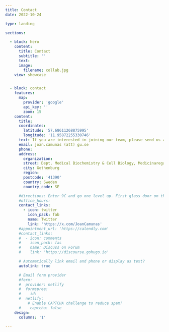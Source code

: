 ```yaml
---
title: Contact
date: 2022-10-24

type: landing

sections:

  - block: hero
    content:
      title: Contact
      subtitle: ''
      text:
      image:
        filename: collab.jpg
    view: showcase


  - block: contact
    features:
      map:
        provider: 'google'
        api_key: ''
        zoom: 15
    content:
      title:
      coordinates:
        latitude: '57.68611268875995'
        longitude: '11.95872255330746'
      text: If you are interested in joining our team, please send us an email. We always welcome application for postdocs, PhD students, research assistants, MsC Students, etc.
      email: joan.camunas (att) gu.se
      phone:
      address:
        organization:
        street: Dept. Medical Biochemistry & Cell Biology, Medicinaregatan 9C
        city: Gothenburg
        region:
        postcode: '41390'
        country: Sweden
        country_code: SE

      #directions: Enter 9C and go one level up. First glass door on the right as you exit the elevator.
      #office_hours:
      contact_links:
        - icon: twitter
          icon_pack: fab
          name: Twitter
          link: 'https://x.com/JoanCamunas'
      #appointment_url: 'https://calendly.com'
      #contact_links:
      #  - icon: comments
      #    icon_pack: fas
      #    name: Discuss on Forum
      #    link: 'https://discourse.gohugo.io'

      # Automatically link email and phone or display as text?
      autolink: true

      # Email form provider
      #form:
      #  provider: netlify
      #  formspree:
      #    id:
      #  netlify:
          # Enable CAPTCHA challenge to reduce spam?
      #    captcha: false
    design:
      columns: '1'

---
```

